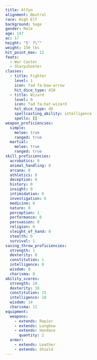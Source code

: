 ```yaml
---
title: Alfyn
alignment: Neutral
race: High Elf
background: Sage
gender: Male
age: 147
ac: 17
height: "5' 7\""
weight: 150 lbs
hit_point_max: 12
feats:
  - War Caster
  - Sharpshooter
classes:
  - title: Fighter
    level: 1
    icon: fad fa-bow-arrow
    hit_dice_type: d10
  - title: Wizard
    level: 0
    icon: fad fa-hat-wizard
    hit_dice_type: d6
    spellcasting_ability: intelligence
    spells: []
weapon_proficiencies:
  simple:
    melee: true
    ranged: true
  martial:
    melee: true
    ranged: true
skill_proficiencies:
  acrobatics: 0
  animal_handling: 0
  arcana: 0
  athletics: 0
  deception: 0
  history: 0
  insight: 0
  intimidation: 0
  investigation: 0
  medicine: 0
  nature: 0
  perception: 1
  performance: 0
  persuasion: 0
  religion: 0
  sleight_of_hand: 0
  stealth: 0
  survival: 1
saving_throw_proficiencies:
  strength: 1
  dexterity: 0
  constitution: 1
  intelligence: 0
  wisdom: 0
  charisma: 0
ability_scores:
  strength: 10
  dexterity: 18
  constitution: 15
  intelligence: 18
  wisdom: 14
  charisma: 11
equipment:
  weapons:
    - extends: Rapier
    - extends: Longbow
    - extends: Handaxe
      quantity: 2
  armor:
    - extends: Leather
    - extends: Shield
---
```

